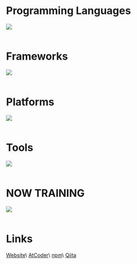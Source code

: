 # Programming Languages 
<img src="https://skillicons.dev/icons?i=python,html,css,js,typescript,r" /> <br /><br />

# Frameworks 
<img src="https://skillicons.dev/icons?i=react,next,django" /> <br /><br />

# Platforms 

<img src="https://skillicons.dev/icons?i=supabase,aws,cloudflare,github,vercel" /> <br /><br />

# Tools 
<img src="https://skillicons.dev/icons?i=sqlite,tailwind,vite,latex,nginx" /> <br /><br />


  
# NOW TRAINING

<img src="https://skillicons.dev/icons?i=docker,vue,php" /> <br /><br />


# Links 

[Website](https://singbirds.net)\\
[AtCoder](https://atcoder.jp/users/Pitta)\\
[npm](https://www.npmjs.com/settings/fairy-pitta/packages)\\
[Qiita](https://qiita.com/Pitta)
